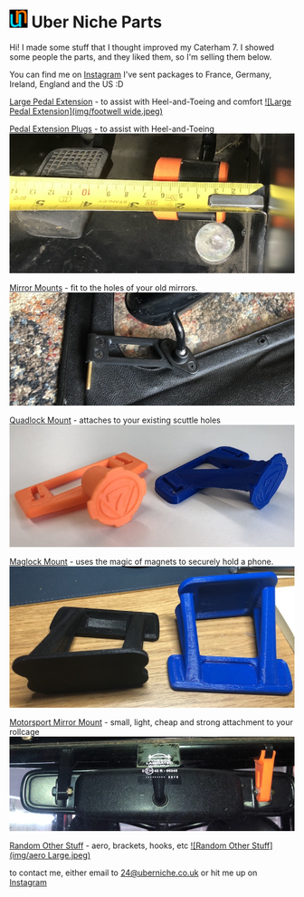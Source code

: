 # ![Logo](logo-32.png) Uber Niche Parts

Hi! I made some stuff that I thought improved my Caterham 7. I showed some people the parts, and they liked them, so I'm selling them below. 

You can find me on [Instagram](https://www.instagram.com/uber.niche/)
I've sent packages to France, Germany, Ireland, England and the US :D

[Large Pedal Extension](/large-pedals) - to assist with Heel-and-Toeing and comfort
[![Large Pedal Extension](img/footwell wide.jpeg)](/pedals)

[Pedal Extension Plugs](/pedals) - to assist with Heel-and-Toeing
[![Pedal Extension Plugs](img/measure-s3.jpeg)](/pedals)

[Mirror Mounts](/mirror-mounts) - fit to the holes of your old mirrors.
[![Mirror Mounts](img/shallow.jpeg)](/mirror-mounts)

[Quadlock Mount](/quadlock) - attaches to your existing scuttle holes
[![Quadlock Mount](img/quad-v2-front.jpeg)](/quadlock)

[Maglock Mount](/maglock) - uses the magic of magnets to securely hold a phone. 
[![Maglock Mount](img/maglock.jpeg)](/maglock)

[Motorsport Mirror Mount](/momimo) - small, light, cheap and strong attachment to your rollcage
[![Motorsport Mirror Mount](img/momimo.jpeg)](/momimo)

[Random Other Stuff](/other-stuff) - aero, brackets, hooks, etc
[![Random Other Stuff](img/aero Large.jpeg)](/other-stuff)

to contact me, either email to <24@uberniche.co.uk> or hit me up on [Instagram](https://www.instagram.com/uber.niche/)